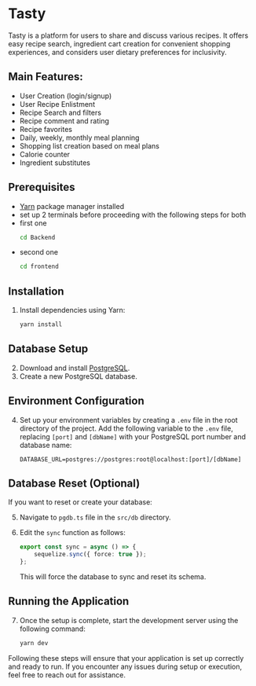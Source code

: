 # Tasty
Tasty is a platform for users to share and discuss various recipes. It offers easy recipe search, ingredient cart creation for convenient shopping experiences, and considers user dietary preferences for inclusivity.

## Main Features:
- User Creation (login/signup)
- User Recipe Enlistment
- Recipe Search and filters
- Recipe comment and rating
- Recipe favorites
- Daily, weekly, monthly meal planning
- Shopping list creation based on meal plans
- Calorie counter
- Ingredient substitutes


## Prerequisites

- [Yarn](https://yarnpkg.com/) package manager installed
- set up 2 terminals before proceeding with the following steps for both
- first one 
    ```bash
    cd Backend
    ```
- second one 
    ```bash
    cd frontend
    ```

## Installation

1. Install dependencies using Yarn:

    ```bash
    yarn install
    ```

## Database Setup

2. Download and install [PostgreSQL](https://www.postgresql.org/download/).
3. Create a new PostgreSQL database.

## Environment Configuration

4. Set up your environment variables by creating a `.env` file in the root directory of the project. Add the following variable to the `.env` file, replacing `[port]` and `[dbName]` with your PostgreSQL port number and database name:

    ```plaintext
    DATABASE_URL=postgres://postgres:root@localhost:[port]/[dbName]
    ```

## Database Reset (Optional)

If you want to reset or create your database:

5. Navigate to `pgdb.ts` file in the `src/db` directory.
6. Edit the `sync` function as follows:

    ```typescript
    export const sync = async () => {
        sequelize.sync({ force: true });
    };
    ```

    This will force the database to sync and reset its schema.

## Running the Application

7. Once the setup is complete, start the development server using the following command:

    ```bash
    yarn dev
    ```

Following these steps will ensure that your application is set up correctly and ready to run. If you encounter any issues during setup or execution, feel free to reach out for assistance.
